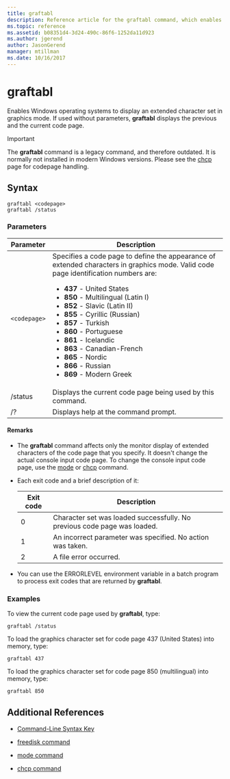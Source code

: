 ```yaml
---
title: graftabl
description: Reference article for the graftabl command, which enables Windows operating systems to display an extended character set in graphics mode.
ms.topic: reference
ms.assetid: b08351d4-3d24-490c-86f6-1252da11d923
ms.author: jgerend
author: JasonGerend
manager: mtillman
ms.date: 10/16/2017
---
```


# graftabl

Enables Windows operating systems to display an extended character set in graphics mode. If used without parameters, **graftabl** displays the previous and the current code page.

> [!IMPORTANT]
> The **graftabl** command is a legacy command, and therefore outdated. It is normally not installed in modern Windows versions. Please see the [chcp](https://docs.microsoft.com/windows-server/administration/windows-commands/chcp) page for codepage handling.

## Syntax

```
graftabl <codepage>
graftabl /status
```

### Parameters

| Parameter | Description |
| --------- | ----------- |
| `<codepage>` | Specifies a code page to define the appearance of extended characters in graphics mode. Valid code page identification numbers are:<ul><li>**437** - United States</li><li>**850** - Multilingual (Latin I)</li><li>**852** - Slavic (Latin II)</li><li>**855** - Cyrillic (Russian)</li><li>**857** - Turkish</li><li>**860** - Portuguese</li><li>**861** - Icelandic</li><li>**863** - Canadian-French</li><li>**865** - Nordic</li><li>**866** - Russian</li><li>**869** - Modern Greek</li></ul> |
| /status | Displays the current code page being used by this command. |
| /? | Displays help at the command prompt. |

#### Remarks

- The **graftabl** command affects only the monitor display of extended characters of the code page that you specify. It doesn't change the actual console input code page. To change the console input code page, use the [mode](mode.md) or [chcp](chcp.md) command.

- Each exit code and a brief description of it:

    | Exit code | Description |
    | --------- | ----------- |
    | 0 | Character set was loaded successfully. No previous code page was loaded. |
    | 1 | An incorrect parameter was specified. No action was taken. |
    | 2 | A file error occurred. |

- You can use the ERRORLEVEL environment variable in a batch program to process exit codes that are returned by **graftabl**.

### Examples

To view the current code page used by **graftabl**, type:

```
graftabl /status
```

To load the graphics character set for code page 437 (United States) into memory, type:

```
graftabl 437
```

To load the graphics character set for code page 850 (multilingual) into memory, type:

```
graftabl 850
```

## Additional References

- [Command-Line Syntax Key](command-line-syntax-key.md)

- [freedisk command](freedisk.md)

- [mode command](mode.md)

- [chcp command](chcp.md)
